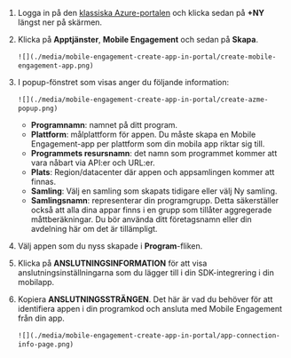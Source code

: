 1. Logga in på den [klassiska Azure-portalen](https://manage.windowsazure.com) och klicka sedan på **+NY** längst ner på skärmen.
2. Klicka på **Apptjänster**, **Mobile Engagement** och sedan på **Skapa**.
   
       ![](./media/mobile-engagement-create-app-in-portal/create-mobile-engagement-app.png)
3. I popup-fönstret som visas anger du följande information:
   
       ![](./media/mobile-engagement-create-app-in-portal/create-azme-popup.png)
   
   * **Programnamn**: namnet på ditt program. 
   * **Plattform**: målplattform för appen. Du måste skapa en Mobile Engagement-app per plattform som din mobila app riktar sig till. 
   * **Programmets resursnamn**: det namn som programmet kommer att vara nåbart via API:er och URL:er. 
   * **Plats**: Region/datacenter där appen och appsamlingen kommer att finnas.
   * **Samling**: Välj en samling som skapats tidigare eller välj Ny samling.
   * **Samlingsnamn**: representerar din programgrupp. Detta säkerställer också att alla dina appar finns i en grupp som tillåter aggregerade måttberäkningar. Du bör använda ditt företagsnamn eller din avdelning här om det är tillämpligt.
4. Välj appen som du nyss skapade i **Program**-fliken.
5. Klicka på **ANSLUTNINGSINFORMATION** för att visa anslutningsinställningarna som du lägger till i din SDK-integrering i din mobilapp.
6. Kopiera **ANSLUTNINGSSTRÄNGEN**. Det här är vad du behöver för att identifiera appen i din programkod och ansluta med Mobile Engagement från din app.
   
       ![](./media/mobile-engagement-create-app-in-portal/app-connection-info-page.png)



<!--HONumber=Jan17_HO3-->


